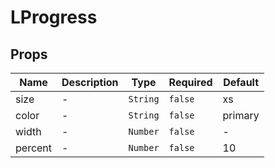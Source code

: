 # LProgress

## Props

<!-- @vuese:LProgress:props:start -->
|Name|Description|Type|Required|Default|
|---|---|---|---|---|
|size|-|`String`|`false`|xs|
|color|-|`String`|`false`|primary|
|width|-|`Number`|`false`|-|
|percent|-|`Number`|`false`|10|

<!-- @vuese:LProgress:props:end -->


